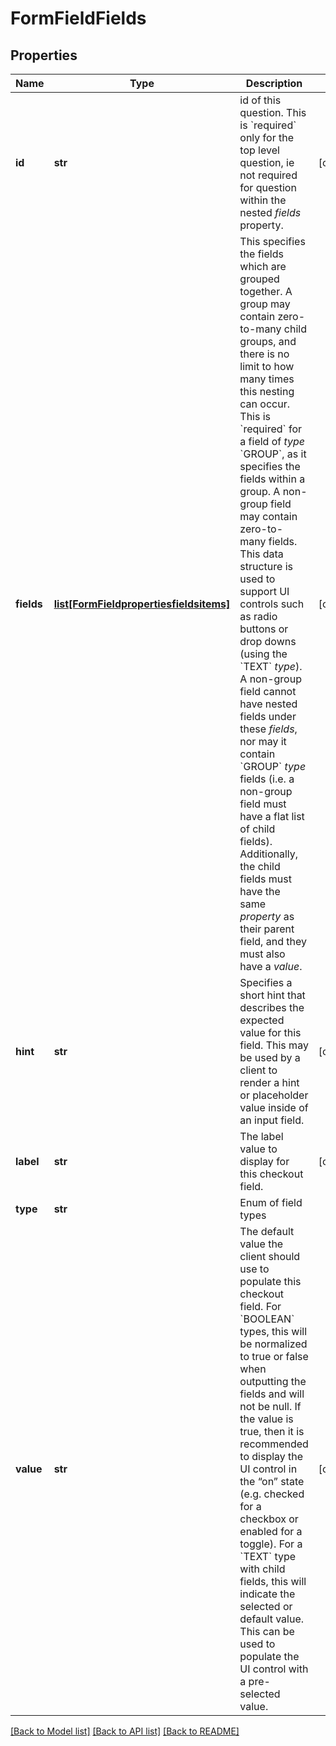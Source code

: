 # FormFieldFields

## Properties
Name | Type | Description | Notes
------------ | ------------- | ------------- | -------------
**id** | **str** | id of this question. This is &#x60;required&#x60; only for the top level question, ie not required for question within the nested *fields* property. | [optional] 
**fields** | [**list[FormFieldpropertiesfieldsitems]**](FormFieldpropertiesfieldsitems.md) | This specifies the fields which are grouped together. A group may contain zero-to-many child groups, and there is no limit to how many times this nesting can occur. This is &#x60;required&#x60; for a field of *type* &#x60;GROUP&#x60;, as it specifies the fields within a group. A non-group field may contain zero-to-many fields. This data structure is used to support UI controls such as radio buttons or drop downs (using the &#x60;TEXT&#x60; *type*). A non-group field cannot have nested fields under these *fields*, nor may it contain &#x60;GROUP&#x60; *type* fields (i.e. a non-group field must have a flat list of child fields). Additionally, the child fields must have the same *property* as their parent field, and they must also have a *value*. | [optional] 
**hint** | **str** | Specifies a short hint that describes the expected value for this field. This may be used by a client to render a hint or placeholder value inside of an input field. | [optional] 
**label** | **str** | The label value to display for this checkout field. | [optional] 
**type** | **str** | Enum of field types | 
**value** | **str** | The default value the client should use to populate this checkout field. For &#x60;BOOLEAN&#x60; types, this will be normalized to true or false when outputting the fields and will not be null. If the value is true, then it is recommended to display the UI control in the “on” state (e.g. checked for a checkbox or enabled for a toggle). For a &#x60;TEXT&#x60; type with child fields, this will indicate the selected or default value. This can be used to populate the UI control with a pre-selected value. | [optional] 

[[Back to Model list]](../README.md#documentation-for-models) [[Back to API list]](../README.md#documentation-for-api-endpoints) [[Back to README]](../README.md)

